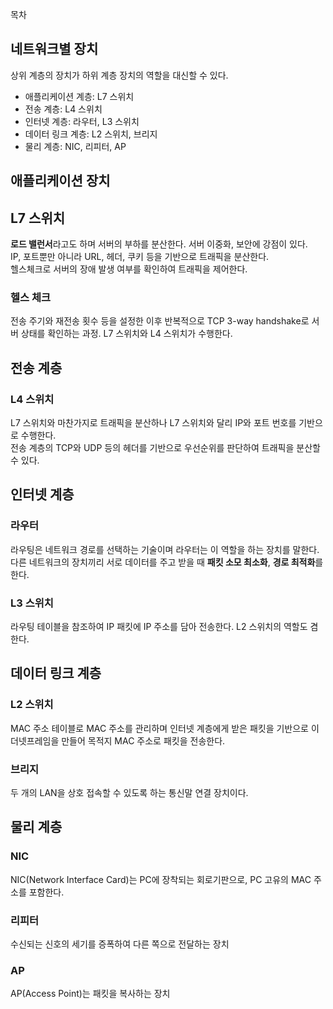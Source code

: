 목차
## 네트워크별 장치
상위 계층의 장치가 하위 계층 장치의 역할을 대신할 수 있다.  
- 애플리케이션 계층: L7 스위치
- 전송 계층: L4 스위치
- 인터넷 계층: 라우터, L3 스위치
- 데이터 링크 계층: L2 스위치, 브리지
- 물리 계층: NIC, 리피터, AP

## 애플리케이션 장치
## L7 스위치
**로드 밸런서**라고도 하며 서버의 부하를 분산한다. 서버 이중화, 보안에 강점이 있다.  
IP, 포트뿐만 아니라 URL, 헤더, 쿠키 등을 기반으로 트래픽을 분산한다.  
헬스체크로 서버의 장애 발생 여부를 확인하여 트래픽을 제어한다.  

### 헬스 체크
전송 주기와 재전송 횟수 등을 설정한 이후 반복적으로 TCP 3-way handshake로 서버 상태를 확인하는 과정. L7 스위치와 L4 스위치가 수행한다.  

## 전송 계층
### L4 스위치
L7 스위치와 마찬가지로 트래픽을 분산하나 L7 스위치와 달리 IP와 포트 번호를 기반으로 수행한다.  
전송 계층의 TCP와 UDP 등의 헤더를 기반으로 우선순위를 판단하여 트래픽을 분산할 수 있다.  

## 인터넷 계층
### 라우터
라우팅은 네트워크 경로를 선택하는 기술이며 라우터는 이 역할을 하는 장치를 말한다.  
다른 네트워크의 장치끼리 서로 데이터를 주고 받을 때 **패킷 소모 최소화**, **경로 최적화**를 한다.  

### L3 스위치
라우팅 테이블을 참조하여 IP 패킷에 IP 주소를 담아 전송한다.  L2 스위치의 역할도 겸한다.  

## 데이터 링크 계층
### L2 스위치
MAC 주소 테이블로 MAC 주소를 관리하며 인터넷 계층에게 받은 패킷을 기반으로 이더넷프레임을 만들어 목적지 MAC 주소로 패킷을 전송한다.  

### 브리지
두 개의 LAN을 상호 접속할 수 있도록 하는 통신말 연결 장치이다.  

## 물리 계층
### NIC
NIC(Network Interface Card)는 PC에 장착되는 회로기판으로, PC 고유의 MAC 주소를 포함한다.  

### 리피터
수신되는 신호의 세기를 증폭하여 다른 쪽으로 전달하는 장치  

### AP
AP(Access Point)는 패킷을 복사하는 장치  